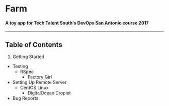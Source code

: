 # Farm
#### A toy app for Tech Talent South's DevOps San Antonio course 2017
---

## Table of Contents
1. Getting Started
* Testing
  * RSpec
	* Factory Girl
* Setting Up Remote Server
  * CentOS Linux
	* DigitalOcean Droplet
* Bug Reports
